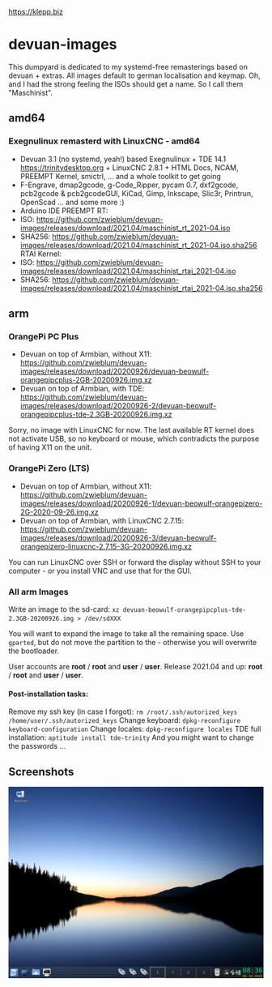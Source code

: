 https://klepp.biz

# devuan-images
This dumpyard is dedicated to my systemd-free remasterings based on devuan + extras. All images default to german localisation and keymap. Oh, and I had the strong feeling the ISOs should get a name. So I call them "Maschinist".

## amd64
### Exegnulinux remasterd with LinuxCNC - amd64

* Devuan 3.1 (no systemd, yeah!) based Exegnulinux + TDE 14.1 https://trinitydesktop.org + LinuxCNC 2.8.1 + HTML Docs, NCAM, PREEMPT Kernel, smictrl, ... and a whole toolkit to get going
* F-Engrave, dmap2gcode, g-Code_Ripper, pycam 0.7, dxf2gcode, pcb2gcode & pcb2gcodeGUI, KiCad, Gimp, Inkscape,  Slic3r, Printrun, OpenScad ... and some more :)
* Arduino IDE
PREEMPT RT:
* ISO: https://github.com/zwieblum/devuan-images/releases/download/2021.04/maschinist_rt_2021-04.iso
* SHA256: https://github.com/zwieblum/devuan-images/releases/download/2021.04/maschinist_rt_2021-04.iso.sha256
RTAI Kernel:
* ISO: https://github.com/zwieblum/devuan-images/releases/download/2021.04/maschinist_rtai_2021-04.iso
* SHA256: https://github.com/zwieblum/devuan-images/releases/download/2021.04/maschinist_rtai_2021-04.iso.sha256

## arm
### OrangePi PC Plus

* Devuan on top of Armbian, without X11: https://github.com/zwieblum/devuan-images/releases/download/20200926/devuan-beowulf-orangepipcplus-2GB-20200926.img.xz
* Devuan on top of Armbian, with TDE: https://github.com/zwieblum/devuan-images/releases/download/20200926-2/devuan-beowulf-orangepipcplus-tde-2.3GB-20200926.img.xz

Sorry, no image with LinuxCNC for now. The last available RT kernel does not activate USB, so no keyboard or mouse, which contradicts the purpose of having X11 on the unit.

### OrangePi Zero (LTS)

* Devuan on top of Armbian, without X11: https://github.com/zwieblum/devuan-images/releases/download/20200926-1/devuan-beowulf-orangepizero-2G-2020-09-26.img.xz
* Devuan on top of Armbian, with LinuxCNC 2.7.15: https://github.com/zwieblum/devuan-images/releases/download/20200926-3/devuan-beowulf-orangepizero-linuxcnc-2.7.15-3G-20200926.img.xz

You can run LinuxCNC over SSH or forward the display without SSH to your computer - or you install VNC and use that for the GUI. 

### All arm Images

Write an image to the sd-card:
`xz devuan-beowulf-orangepipcplus-tde-2.3GB-20200926.img > /dev/sdXXX`

You will want to expand the image to take all the remaining space. Use `gparted`, but do not move the partition to the - otherwise you will overwrite the bootloader. 

User accounts are **root** / **root** and **user** / **user**. 
Release 2021.04 and up:  **root** / **root** and **user** / **user**. 

#### Post-installation tasks:

Remove my ssh key (in case I forgot): `rm /root/.ssh/autorized_keys /home/user/.ssh/autorized_keys`
Change keyboard: `dpkg-reconfigure keyboard-configuration`
Change locales: `dpkg-reconfigure locales`
TDE full installation: `aptitude install tde-trinity`
And you might want to change the passwords ...

## Screenshots
![Screenshot TDE14.1](https://github.com/zwieblum/devuan-images/blob/master/Bildschirmfoto1.png)
